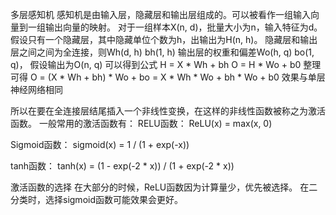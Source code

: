 多层感知机
感知机是由输入层，隐藏层和输出层组成的。可以被看作一组输入向量到一组输出向量的映射。
对于一组样本X(n, d)，批量大小为n，输入特征为d。
假设只有一个隐藏层，其中隐藏单位个数为h，出输出为H(n, h)。
隐藏层和输出层之间之间为全连接，则Wh(d, h) bh(1, h)
输出层的权重和偏差Wo(h, q) bo(1, q)，
假设输出为O(n, q)
可以得到公式
H = X * Wh + bh
O = H * Wo + b0
整理可得
O = (X * Wh + bh) * Wo + bo = X * Wh * Wo + bh * Wo + b0
效果与单层神经网络相同

所以在要在全连接层结尾插入一个非线性变换，在这样的非线性函数被称之为激活函数。
一般常用的激活函数有：
RELU函数： 
ReLU(x) = max(x, 0)

Sigmoid函数：
sigmoid(x) = 1 / (1 + exp(-x))

tanh函数：
tanh(x) = (1 - exp(-2 * x)) / (1 + exp(-2 * x))

激活函数的选择
在大部分的时候，ReLU函数因为计算量少，优先被选择。
在二分类时，选择sigmoid函数可能效果会更好。
